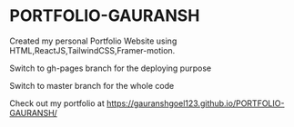 # PORTFOLIO-GAURANSH
Created my personal Portfolio Website using HTML,ReactJS,TailwindCSS,Framer-motion.

Switch to gh-pages branch for the deploying purpose

Switch to master branch for the whole code

Check out my portfolio at https://gauranshgoel123.github.io/PORTFOLIO-GAURANSH/
